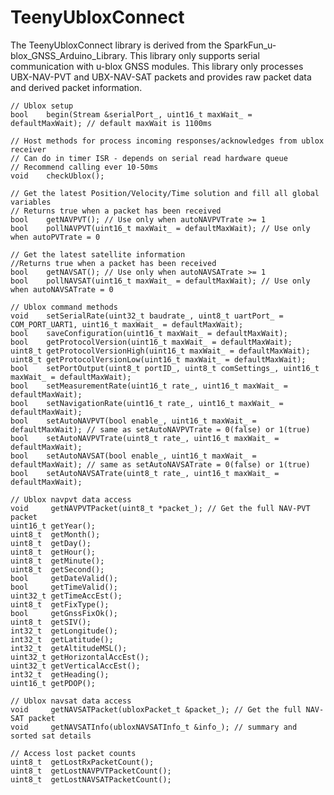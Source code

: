 # TeenyUbloxConnect

The TeenyUbloxConnect library is derived from the SparkFun_u-blox_GNSS_Arduino_Library.
This library only supports serial communication with u-blox GNSS modules.
This library only processes UBX-NAV-PVT and UBX-NAV-SAT packets and provides raw packet data and derived packet information.

    // Ublox setup
    bool    begin(Stream &serialPort_, uint16_t maxWait_ = defaultMaxWait); // default maxWait is 1100ms

    // Host methods for process incoming responses/acknowledges from ublox receiver
    // Can do in timer ISR - depends on serial read hardware queue
    // Recommend calling ever 10-50ms
    void    checkUblox();
    
    // Get the latest Position/Velocity/Time solution and fill all global variables
    // Returns true when a packet has been received
    bool    getNAVPVT(); // Use only when autoNAVPVTrate >= 1
    bool    pollNAVPVT(uint16_t maxWait_ = defaultMaxWait); // Use only when autoPVTrate = 0
    
    // Get the latest satellite information
    //Returns true when a packet has been received
    bool    getNAVSAT(); // Use only when autoNAVSATrate >= 1
    bool    pollNAVSAT(uint16_t maxWait_ = defaultMaxWait); // Use only when autoNAVSATrate = 0

    // Ublox command methods
    void    setSerialRate(uint32_t baudrate_, uint8_t uartPort_ = COM_PORT_UART1, uint16_t maxWait_ = defaultMaxWait);
    bool    saveConfiguration(uint16_t maxWait_ = defaultMaxWait);
    bool    getProtocolVersion(uint16_t maxWait_ = defaultMaxWait);
    uint8_t getProtocolVersionHigh(uint16_t maxWait_ = defaultMaxWait);
    uint8_t getProtocolVersionLow(uint16_t maxWait_ = defaultMaxWait);
    bool    setPortOutput(uint8_t portID_, uint8_t comSettings_, uint16_t maxWait_ = defaultMaxWait);
    bool    setMeasurementRate(uint16_t rate_, uint16_t maxWait_ = defaultMaxWait);
    bool    setNavigationRate(uint16_t rate_, uint16_t maxWait_ = defaultMaxWait);
    bool    setAutoNAVPVT(bool enable_, uint16_t maxWait_ = defaultMaxWait); // same as setAutoNAVPVTrate = 0(false) or 1(true)
    bool    setAutoNAVPVTrate(uint8_t rate_, uint16_t maxWait_ = defaultMaxWait);
    bool    setAutoNAVSAT(bool enable_, uint16_t maxWait_ = defaultMaxWait); // same as setAutoNAVSATrate = 0(false) or 1(true)
    bool    setAutoNAVSATrate(uint8_t rate_, uint16_t maxWait_ = defaultMaxWait);

    // Ublox navpvt data access
    void     getNAVPVTPacket(uint8_t *packet_); // Get the full NAV-PVT packet
    uint16_t getYear();
    uint8_t  getMonth();
    uint8_t  getDay();
    uint8_t  getHour();
    uint8_t  getMinute();
    uint8_t  getSecond();
    bool     getDateValid();
    bool     getTimeValid();
    uint32_t getTimeAccEst();
    uint8_t  getFixType();
    bool     getGnssFixOk();
    uint8_t  getSIV();
    int32_t  getLongitude();
    int32_t  getLatitude();
    int32_t  getAltitudeMSL();
    uint32_t getHorizontalAccEst();
    uint32_t getVerticalAccEst();
    int32_t  getHeading();
    uint16_t getPDOP();

    // Ublox navsat data access
    void     getNAVSATPacket(ubloxPacket_t &packet_); // Get the full NAV-SAT packet
    void     getNAVSATInfo(ubloxNAVSATInfo_t &info_); // summary and sorted sat details

    // Access lost packet counts
    uint8_t  getLostRxPacketCount();
    uint8_t  getLostNAVPVTPacketCount();
    uint8_t  getLostNAVSATPacketCount();

